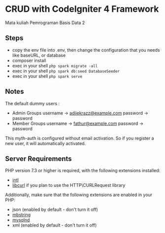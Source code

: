 # CRUD with CodeIgniter 4 Framework
Mata kuliah Pemrograman Basis Data 2

## Steps 
- copy the env file into .env, then change the configuration that you needs like baseURL, or database
- composer install
- exec in your shell `php spark migrate -all`
- exec in your shell `php spark db:seed DatabaseSeeder`
- exec in your shell `php spark serve`

## Notes
The default dummy users :
- Admin Groups
    username -> adjiekrazz@example.com
    password -> password
- Member Groups
    username -> fathur@example.com
    password -> password

This myth-auth is configured without email activation.  So if you register a new user, it will automatically activated.


## Server Requirements

PHP version 7.3 or higher is required, with the following extensions installed:

- [intl](http://php.net/manual/en/intl.requirements.php)
- [libcurl](http://php.net/manual/en/curl.requirements.php) if you plan to use the HTTP\CURLRequest library

Additionally, make sure that the following extensions are enabled in your PHP:

- json (enabled by default - don't turn it off)
- [mbstring](http://php.net/manual/en/mbstring.installation.php)
- [mysqlnd](http://php.net/manual/en/mysqlnd.install.php)
- xml (enabled by default - don't turn it off)
